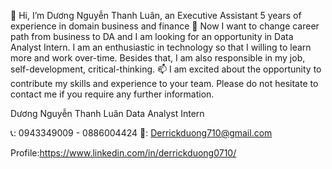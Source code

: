 👋 Hi, I’m Dương Nguyễn Thanh Luân, an Executive Assistant 5 years of experience in domain business and finance
👀 Now I want to change career path from business to DA and I am looking for an opportunity in Data Analyst Intern.
I am an enthusiastic in technology so that I willing to learn more and work over-time. 
Besides that, I am also responsible in my job, self-development, critical-thinking.
📫  I am excited about the opportunity to contribute my skills and experience to your team. Please do not hesitate to contact me if you require any further information.

Dương Nguyễn Thanh Luân
Data Analyst Intern 

📞: 0943349009 - 0886004424
📧: Derrickduong710@gmail.com

Profile:https://www.linkedin.com/in/derrickduong0710/



<!---
NaulDuong/NaulDuong is a ✨ special ✨ repository because its `README.md` (this file) appears on your GitHub profile.
You can click the Preview link to take a look at your changes.
--->
